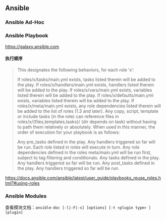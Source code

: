 ## Ansible

### Ansible Ad-Hoc

### Ansible Playbook

https://galaxy.ansible.com

#### 执行顺序

> This designates the following behaviors, for each role ‘x’:
>
> If roles/x/tasks/main.yml exists, tasks listed therein will be added to the play.
> If roles/x/handlers/main.yml exists, handlers listed therein will be added to the play.
> If roles/x/vars/main.yml exists, variables listed therein will be added to the play.
> If roles/x/defaults/main.yml exists, variables listed therein will be added to the play.
> If roles/x/meta/main.yml exists, any role dependencies listed therein will be added to the list of roles (1.3 and later).
> Any copy, script, template or include tasks (in the role) can reference files in roles/x/{files,templates,tasks}/ (dir depends on task) without having to path them relatively or absolutely.
> When used in this manner, the order of execution for your playbook is as follows:
>
> Any pre_tasks defined in the play.
> Any handlers triggered so far will be run.
> Each role listed in roles will execute in turn. Any role dependencies defined in the roles meta/main.yml will be run first, subject to tag filtering and conditionals.
> Any tasks defined in the play.
> Any handlers triggered so far will be run.
> Any post_tasks defined in the play.
> Any handlers triggered so far will be run.

https://docs.ansible.com/ansible/latest/user_guide/playbooks_reuse_roles.html?#using-roles

### Ansible Modules

查看模块文档：`ansible-doc [-l|-F|-s] [options] [-t <plugin type> ] [plugin]`
